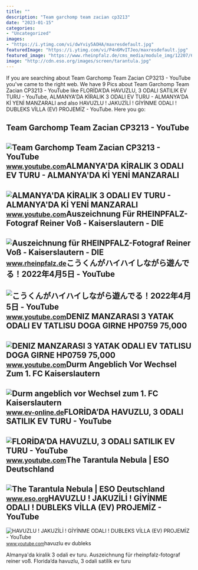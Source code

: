 ```yaml
---
title: ""
description: "Team garchomp team zacian cp3213"
date: "2023-01-15"
categories:
- "Uncategorized"
images:
- "https://i.ytimg.com/vi/dwYviy5AOHA/maxresdefault.jpg"
featuredImage: "https://i.ytimg.com/vi/P4n6MvITJeo/maxresdefault.jpg"
featured_image: "https://www.rheinpfalz.de/cms_media/module_img/12207/6103585_1_facebookSM_view_reiner_voss121120rv015.webp"
image: "http://cdn.eso.org/images/screen/tarantula.jpg"
---
```


If you are searching about Team Garchomp Team Zacian CP3213 - YouTube you've came to the right web. We have 9 Pics about Team Garchomp Team Zacian CP3213 - YouTube like FLORİDA’DA HAVUZLU, 3 ODALI SATILIK EV TURU - YouTube, ALMANYA'DA KİRALIK 3 ODALI EV TURU - ALMANYA'DA Kİ YENİ MANZARALI and also HAVUZLU ! JAKUZİLİ ! GİYİNME ODALI ! DUBLEKS VİLLA (EV) PROJEMİZ - YouTube. Here you go:

Team Garchomp Team Zacian CP3213 - YouTube
------------------------------------------

 ![Team Garchomp Team Zacian CP3213 - YouTube](https://i.ytimg.com/vi/HYLCwcE-Dgc/maxres2.jpg?sqp=-oaymwEoCIAKENAF8quKqQMcGADwAQH4AYwCgALgA4oCDAgAEAEYRSBHKGUwDw==&rs=AOn4CLC_ulBvmvqa2cf2uT56Qfk3FCYaDA) <small>www.youtube.com</small>ALMANYA'DA KİRALIK 3 ODALI EV TURU - ALMANYA'DA Kİ YENİ MANZARALI
-----------------------------------------------------------------

 ![ALMANYA'DA KİRALIK 3 ODALI EV TURU - ALMANYA'DA Kİ YENİ MANZARALI](https://i.ytimg.com/vi/dwYviy5AOHA/maxresdefault.jpg) <small>www.youtube.com</small>Auszeichnung Für RHEINPFALZ-Fotograf Reiner Voß - Kaiserslautern - DIE
----------------------------------------------------------------------

 ![Auszeichnung für RHEINPFALZ-Fotograf Reiner Voß - Kaiserslautern - DIE](https://www.rheinpfalz.de/cms_media/module_img/12207/6103585_1_facebookSM_view_reiner_voss121120rv015.webp) <small>www.rheinpfalz.de</small>こうくんがハイハイしながら遊んでる！2022年4月5日 - YouTube
-------------------------------------

 ![こうくんがハイハイしながら遊んでる！2022年4月5日 - YouTube](https://i.ytimg.com/vi/H2fAEMesIjo/maxresdefault.jpg?sqp=-oaymwEmCIAKENAF8quKqQMa8AEB-AH-CYAC0AWKAgwIABABGGUgXyhTMA8=&rs=AOn4CLCJYSghky0o-ilndxvg6fCYAda1ug) <small>www.youtube.com</small>DENIZ MANZARASI 3 YATAK ODALI EV TATLISU DOGA GIRNE HP0759 75,000
-----------------------------------------------------------------

 ![DENIZ MANZARASI 3 YATAK ODALI EV TATLISU DOGA GIRNE HP0759 75,000](https://i.ytimg.com/vi/gN_Vl79Ddu8/maxresdefault.jpg) <small>www.youtube.com</small>Durm Angeblich Vor Wechsel Zum 1. FC Kaiserslautern
---------------------------------------------------

 ![Durm angeblich vor Wechsel zum 1. FC Kaiserslautern](https://www.ev-online.de/sport/bundesliga/bilder/soll-vor-dem-wechsel-zum-fc-kaiserslautern-stehen-erik-durm-639707.jpg) <small>www.ev-online.de</small>FLORİDA’DA HAVUZLU, 3 ODALI SATILIK EV TURU - YouTube
-----------------------------------------------------

 ![FLORİDA’DA HAVUZLU, 3 ODALI SATILIK EV TURU - YouTube](https://i.ytimg.com/vi/P4n6MvITJeo/maxresdefault.jpg) <small>www.youtube.com</small>The Tarantula Nebula | ESO Deutschland
--------------------------------------

 ![The Tarantula Nebula | ESO Deutschland](http://cdn.eso.org/images/screen/tarantula.jpg) <small>www.eso.org</small>HAVUZLU ! JAKUZİLİ ! GİYİNME ODALI ! DUBLEKS VİLLA (EV) PROJEMİZ - YouTube
--------------------------------------------------------------------------

 ![HAVUZLU ! JAKUZİLİ ! GİYİNME ODALI ! DUBLEKS VİLLA (EV) PROJEMİZ - YouTube](https://i.ytimg.com/vi/Fd79qz_UZMo/maxresdefault.jpg) <small>www.youtube.com</small>havuzlu ev dubleks

Almanya'da ki̇ralik 3 odali ev turu. Auszeichnung für rheinpfalz-fotograf reiner voß. Flori̇da’da havuzlu, 3 odali satilik ev turu
